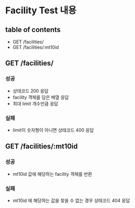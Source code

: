 # Facility Test 내용

## table of contents
- GET /facilities/
- GET /facilities/:mt10id


## GET /facilities/

### 성공
- 상태코드 200 응답
- facility 객체를 담은 배열 응답
- 최대 limit 개수만큼 응답

### 실패
- limit이 숫자형이 아니면 상태코드 400 응답


## GET /facilities/:mt10id

### 성공
- mt10id 값에 해당하는 facility 객체를 반환
### 실패
- mt10id 에 해당하는 값을 찾을 수 없는 경우 상태코드 404 응답


